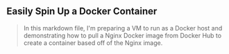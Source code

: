 ## Easily Spin Up a Docker Container

> In this markdown file, I'm preparing
a VM to run as a Docker host and 
demonstrating how to pull a Nginx Docker image 
from Docker Hub to create a container 
based off of the Nginx image. 
